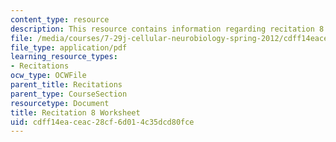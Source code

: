 ```yaml
---
content_type: resource
description: This resource contains information regarding recitation 8 worksheet
file: /media/courses/7-29j-cellular-neurobiology-spring-2012/cdff14eaceac28cf6d014c35dcd80fce_MIT7_29JS12_Recitation8.pdf
file_type: application/pdf
learning_resource_types:
- Recitations
ocw_type: OCWFile
parent_title: Recitations
parent_type: CourseSection
resourcetype: Document
title: Recitation 8 Worksheet
uid: cdff14ea-ceac-28cf-6d01-4c35dcd80fce
---
```

